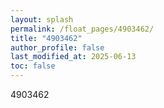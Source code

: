 ```yaml
---
layout: splash
permalink: /float_pages/4903462/
title: "4903462"
author_profile: false
last_modified_at: 2025-06-13
toc: false
---
```

 
4903462
